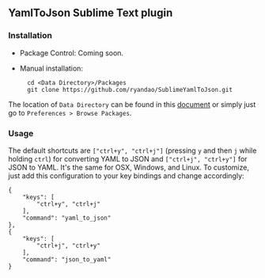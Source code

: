 ## YamlToJson Sublime Text plugin

### Installation

- Package Control: Coming soon.
- Manual installation:

        cd <Data Directory>/Packages
        git clone https://github.com/ryandao/SublimeYamlToJson.git

The location of `Data Directory` can be found in this [document](http://sublimetext.info/docs/en/basic_concepts.html) or simply just go to `Preferences > Browse Packages`. 

### Usage

The default shortcuts are `["ctrl+y", "ctrl+j"]` (pressing `y` and then `j` while holding `ctrl`) for converting YAML to JSON and `["ctrl+j", "ctrl+y"]` for JSON to YAML. It's the same for OSX, Windows, and Linux. To customize, just add this configuration to your key bindings and change accordingly:

    {
        "keys": [
            "ctrl+y", "ctrl+j"
        ],
        "command": "yaml_to_json"
    },
    {
        "keys": [
            "ctrl+j", "ctrl+y"
        ],
        "command": "json_to_yaml"
    }

